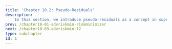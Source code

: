 ```yaml
---
title: 'Chapter 10.2: Pseudo-Residuals'
description:
  ' In this section, we introduce pseudo-residuals as a concept in supervised regression and discuss the relation to gradient descent. '
prev: /chapter10-01-advriskmin-riskminimizer
next: /chapter10-03-advriskmin-l2
type: subchapter
id: 1
---
```



<!-- Hier jetzt die neuen Links einpflegen -->

<!--
<exercise id="1" title="Video Lecture">
<iframe width="100%" height="480" src="https://www.youtube.com/embed/OVD0HDZ39IU" frameborder="0" allow="accelerometer; autoplay; encrypted-media; gyroscope; picture-in-picture" allowfullscreen></iframe>
</exercise>
-->


<!--
<exercise id="2" title="Slides">
<object data="pdfs/10/slides-pseudo-residuals.pdf" type="application/pdf" style="width:100%;height:480px">
    <embed src="pdfs/10/slides-pseudo-residuals.pdf" type="application/pdf" />
</object>
-->
</exercise>


